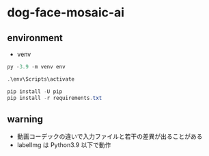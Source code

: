 # dog-face-mosaic-ai

## environment
- venv

```powershell
py -3.9 -m venv env

.\env\Scripts\activate

pip install -U pip
pip install -r requirements.txt

```

## warning
- 動画コーデックの違いで入力ファイルと若干の差異が出ることがある
- labelImg は Python3.9 以下で動作